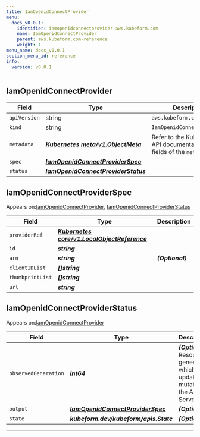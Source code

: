 ```yaml
---
title: IamOpenidConnectProvider
menu:
  docs_v0.0.1:
    identifier: iamopenidconnectprovider-aws.kubeform.com
    name: IamOpenidConnectProvider
    parent: aws.kubeform.com-reference
    weight: 1
menu_name: docs_v0.0.1
section_menu_id: reference
info:
  version: v0.0.1
---
```


## IamOpenidConnectProvider
| Field | Type | Description |
| ------ | ----- | ----------- |
| `apiVersion` | string | `aws.kubeform.com/v1alpha1` |
|    `kind` | string | `IamOpenidConnectProvider` |
| `metadata` | ***[Kubernetes meta/v1.ObjectMeta](https://kubernetes.io/docs/reference/generated/kubernetes-api/v1.13/#objectmeta-v1-meta)***|Refer to the Kubernetes API documentation for the fields of the `metadata` field.|
| `spec` | ***[IamOpenidConnectProviderSpec](#iamopenidconnectproviderspec)***||
| `status` | ***[IamOpenidConnectProviderStatus](#iamopenidconnectproviderstatus)***||
## IamOpenidConnectProviderSpec

Appears on:[IamOpenidConnectProvider](#iamopenidconnectprovider), [IamOpenidConnectProviderStatus](#iamopenidconnectproviderstatus)

| Field | Type | Description |
| ------ | ----- | ----------- |
| `providerRef` | ***[Kubernetes core/v1.LocalObjectReference](https://kubernetes.io/docs/reference/generated/kubernetes-api/v1.13/#localobjectreference-v1-core)***||
| `id` | ***string***||
| `arn` | ***string***| ***(Optional)*** |
| `clientIDList` | ***[]string***||
| `thumbprintList` | ***[]string***||
| `url` | ***string***||
## IamOpenidConnectProviderStatus

Appears on:[IamOpenidConnectProvider](#iamopenidconnectprovider)

| Field | Type | Description |
| ------ | ----- | ----------- |
| `observedGeneration` | ***int64***| ***(Optional)*** Resource generation, which is updated on mutation by the API Server.|
| `output` | ***[IamOpenidConnectProviderSpec](#iamopenidconnectproviderspec)***| ***(Optional)*** |
| `state` | ***kubeform.dev/kubeform/apis.State***| ***(Optional)*** |
---
